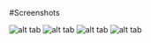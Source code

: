 #Screenshots

![alt tab](https://cloud.githubusercontent.com/assets/17317049/19020928/1e814b66-88b6-11e6-8142-959171c3f949.png)
![alt tab](https://cloud.githubusercontent.com/assets/17317049/19020927/19734624-88b6-11e6-879c-5aff69ffcaf5.png)
![alt tab](https://cloud.githubusercontent.com/assets/17317049/19020929/1e921ebe-88b6-11e6-8d35-18ad50c1a42e.png)
![alt tab](https://cloud.githubusercontent.com/assets/17317049/19020933/2622cc64-88b6-11e6-99b4-0793efdbd5ee.png)
